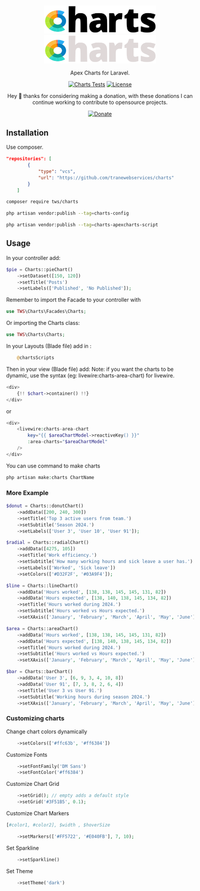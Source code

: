 <p align="center">
  <a href="https://tws.custura.de/#gh-light-mode-only" target="_blank">
    <img src="./.github/logo-light.svg" alt="Charts" width="300">
  </a>
  <a href="https://tws.custura.de/#gh-dark-mode-only" target="_blank">
    <img src="./.github/logo-dark.svg" alt="Charts" width="300">
  </a>
</p>
<p align="center">
  Apex Charts for Laravel.
<p>
<p align="center">
    <a href="https://github.com/tranewebservices/charts/actions/workflows/tests.yml"><img src="https://github.com/tranewebservices/charts/actions/workflows/tests.yml/badge.svg" alt="Charts Tests"></a>
    <a href="https://github.com/tranewebservices/charts/blob/main/LICENSE"><img src="https://img.shields.io/badge/License-Mit-brightgreen.svg" alt="License"></a>
</p>
<div align="center">
  Hey 👋 thanks for considering making a donation, with these donations I can continue working to contribute to opensource projects.
  
  [![Donate](https://img.shields.io/badge/Via_PayPal-blue)](https://www.paypal.com/donate/?hosted_button_id=V6YPST5PUAUKS)
</div>

## Installation

Use composer.

```json
"repositories": [
        {
            "type": "vcs",
            "url": "https://github.com/tranewebservices/charts"
        }
    ]
```

```bash
composer require tws/charts
```

```bash
php artisan vendor:publish --tag=charts-config
```

```bash
php artisan vendor:publish --tag=charts-apexcharts-script
```

## Usage

In your controller add:
```php
$pie = Charts::pieChart()
    ->setDataset([150, 120])
    ->setTitle('Posts')
    ->setLabels(['Published', 'No Published']);
```

Remember to import the Facade to your controller with 
```php
use TWS\Charts\Facades\Charts;
```

Or importing the Charts class:
```php
use TWS\Charts\Charts;
```

In your Layouts (Blade file) add in <head>:
```php
    @chartsScripts
```

Then in your view (Blade file) add: 
Note: if you want the charts to be dynamic, use the syntax (eg: livewire:charts-area-chart) for livewire.
```php
<div>
    {!! $chart->container() !!}
</div>
```
or 
```php
<div>
    <livewire:charts-area-chart
        key="{{ $areaChartModel->reactiveKey() }}"
        :area-charts="$areaChartModel"
    />
</div>
```

You can use command to make charts
```php
php artisan make:charts ChartName
```

### More Example

```php
$donut = Charts::donutChart()
    ->addData([200, 240, 300])
    ->setTitle('Top 3 active users from team.')
    ->setSubtitle('Season 2024.')
    ->setLabels(['User 3', 'User 10', 'User 91']);
```

```php
$radial = Charts::radialChart()
    ->addData([4275, 105])
    ->setTitle('Work efficiency.')
    ->setSubtitle('How many working hours and sick leave a user has.')
    ->setLabels(['Worked', 'Sick leave'])
    ->setColors(['#D32F2F', '#03A9F4']);
```

```php
$line = Charts::lineChart()
    ->addData('Hours worked', [138, 138, 145, 145, 131, 82])
    ->addData('Hours expected', [138, 140, 138, 145, 134, 82])
    ->setTitle('Hours worked during 2024.')
    ->setSubtitle('Hours worked vs Hours expected.')
    ->setXAxis(['January', 'February', 'March', 'April', 'May', 'June']);
```

```php
$area = Charts::areaChart()
    ->addData('Hours worked', [138, 138, 145, 145, 131, 82])
    ->addData('Hours expected', [138, 140, 138, 145, 134, 82])
    ->setTitle('Hours worked during 2024.')
    ->setSubtitle('Hours worked vs Hours expected.')
    ->setXAxis(['January', 'February', 'March', 'April', 'May', 'June']);
```

```php
$bar = Charts::barChart()
    ->addData('User 3', [6, 9, 3, 4, 10, 8])
    ->addData('User 91', [7, 3, 8, 2, 6, 4])
    ->setTitle('User 3 vs User 91.')
    ->setSubtitle('Working hours during season 2024.')
    ->setXAxis(['January', 'February', 'March', 'April', 'May', 'June']);
```

### Customizing charts

Change chart colors dynamically
```php
    ->setColors(['#ffc63b', '#ff6384'])
```

Customize Fonts
```php
    ->setFontFamily('DM Sans')
    ->setFontColor('#ff6384')
```

Customize Chart Grid
```php
    ->setGrid(); // empty adds a default style
    ->setGrid('#3F51B5', 0.1);
```

Customize Chart Markers  
```php 
[#color1, #color2], $width , $hoverSize 
```
```php
    ->setMarkers(['#FF5722', '#E040FB'], 7, 10);
```

Set Sparkline
```php
    ->setSparkline()
```

Set Theme
```php
    ->setTheme('dark')
```
